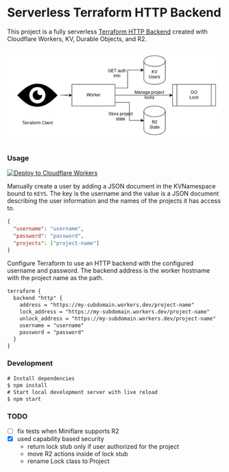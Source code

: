 # Serverless Terraform HTTP Backend

This project is a fully serverless [Terraform HTTP Backend](https://www.terraform.io/language/settings/backends/http) created with Cloudflare Workers, KV, Durable Objects, and R2.


![diagram](./tfstate-edge.png)

### Usage
[![Deploy to Cloudflare Workers](https://deploy.workers.cloudflare.com/button)](https://deploy.workers.cloudflare.com/?url=https://github.com/broswen/tfstate-edge)

Manually create a user by adding a JSON document in the KVNamespace bound to `KEYS`. The key is the username and the value is a JSON document describing the user information and the names of the projects it has access to.
```json
{
  "username": "username",
  "password": "password",
  "projects": ["project-name"]
}
```

Configure Terraform to use an HTTP backend with the configured username and password. The backend address is the worker hostname with the project name as the path.
```hcl
terraform {
  backend "http" {
    address = "https://my-subdomain.workers.dev/project-name"
    lock_address = "https://my-subdomain.workers.dev/project-name"
    unlock_address = "https://my-subdomain.workers.dev/project-name"
    username = "username"
    password = "password"
  }
}
```

### Development

```shell
# Install dependencies
$ npm install
# Start local development server with live reload
$ npm start
```

### TODO
- [ ] fix tests when Miniflare supports R2
- [x] used capability based security
  - return lock stub only if user authorized for the project
  - move R2 actions inside of lock stub
  - rename Lock class to Project
